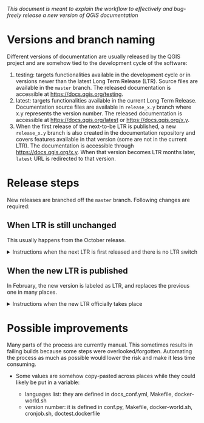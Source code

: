 _This document is meant to explain the workflow to effectively
and bug-freely release a new version of QGIS documentation_ 

# Versions and branch naming

Different versions of documentation are usually released by the QGIS project
and are somehow tied to the development cycle of the software:

1. testing: targets functionalities available in the development cycle
or in versions newer than the latest Long Term Release (LTR).
Source files are available in the `master` branch.
The released documentation is accessible at https://docs.qgis.org/testing.
1. latest: targets functionalities available in the current Long Term Release.
Documentation source files are available in `release_x.y` branch where x.y represents the version number.
The released documentation is accessible at https://docs.qgis.org/latest
or https://docs.qgis.org/x.y.
1. When the first release of the next-to-be LTR is published, a new `release_x.y` branch is also created
in the documentation repository and covers features available in that version (some are not in the current LTR).
The documentation is accessible through https://docs.qgis.org/x.y.
When that version becomes LTR months later, `latest` URL is redirected to that version.


# Release steps

New releases are branched off the `master` branch.
Following changes are required:

## When LTR is still unchanged
This usually happens from the October release.
<details>
  <summary>Instructions when the next LTR is first released and there is no LTR switch</summary>

### master branch
<details>

#### Before creating the new release branch
Following changes have to be done in `master` branch before you create the new release branch.
Otherwise, you will have to do the changes twice: in master and in the new branch.

- [ ] In [substitutions.txt](substitutions.txt) file, replace |CURRENT| value with the new version number
- [ ] In [docs_conf.yml](docs_conf.yml) file: add the new release number to the `version_list` parameter
- [ ] In [dependabot.yml](.github/dependabot.yml) file: Add label for backporting dependencies update to the new branch

#### After the new branch is created
- [ ] In [substitutions.txt](substitutions.txt) file:
  - [ ] Remove intermediate versions substitutions and their occurrences in the rst files
  - [ ] Add substitutions for the versions of the next LTR cycle that starts
        (e.g. if you just create the release_3.22 branch, you should add
        to the master branch substitutions for 3.24, 3.26 and 3.28)
</details>

### Current LTR branch
<details>

- [ ] In [docs_conf.yml](docs_conf.yml) file, add the new release number to the `version_list` parameter
</details>

### New release_x.y branch
<details>
New releases are branched off the `master` branch and thus require a set of changes.

- [ ] Ensure that changes to do in master before creating the new release branch are applied
- [ ] In [conf.py](conf.py) file:
  - [ ] set the `version` value (in the form x.y)
  - [ ] set the html_context `isTesting` option to `False`
- [ ] In [README.MD](README.MD) file, update the badges to point to the current branch instead of master
- [ ] In [Makefile](Makefile) file, set the `VERSION` number as in the conf.py file
- [ ] In [docker-world.sh](docker-world.sh) file: replace `QGIS-Documentation` with `QGIS-Documentation-x.y`
- [ ] In [cronjob.sh](cronjob.sh) file:
  - [ ] replace `QGIS-Documentation` with `QGIS-Documentation-x.y`
  - [ ] replace `qgis_docs_master_build` with `qgis_docs_x.y_build`
- [ ] In [doctest.dockerfile](doctest.dockerfile): set the project container to pull QGIS sources from (i.e. `release-x_y`)
- [ ] In main [index.rst](docs/index.rst) file: replace `testing` with `x.y` in the Table Of Contents
</details>

### Repositories and project configuration
- [ ] ⚠️ Make sure that the [C++ API documentation](https://api.qgis.org/api) of the new version is available
  (normally done automatically during software release steps)
- [ ] ⚠️ Make sure that the [PyQGIS documentation](https://qgis.org/pyqgis) of the new version is available.
  - [ ] Update [build-docker.yml](https://github.com/qgis/QGIS/blob/master/.github/workflows/build-docker.yml)
    with the latest release
  - [ ] Update [pyqgis_conf.yml](https://github.com/qgis/pyqgis/blob/master/pyqgis_conf.yml)
    with the latest version
- [ ] Add new labels to triage issues and pull requests: `backport <new_branch>`, new target versions
- [ ] Create a new milestone for the new cycle of LTR that starts
- [ ] Reference the new version in the [docs index page](https://docs.qgis.org) of QGIS main website
  source file is available at [docs_index.html](https://github.com/qgis/QGIS-Website/blob/master/themes/qgis-theme/docs_index.html)
  - [ ] Replace references of the 2 years old LTR with the new release (e.g. 3.22 --> 3.34)
  - [ ] Mention the 2 years old lTR in the old versions list at the bottom of the page 
  - [ ] Create appropriate version image using [doc.xcf](https://github.com/qgis/QGIS-Website/blob/master/themes/qgis-theme/static/images/doc.xcf) file.
  You can find a how-to at [qgis/QGIS-Website#948 (comment)](https://github.com/qgis/QGIS-Website/issues/948#issuecomment-968113301)

### Server
- [ ] Update commands to publish the new version (in English, as html, zip and pdf)
  and avoid redirecting it to testing
</details>


## When the new LTR is published
In February, the new version is labeled as LTR, and replaces the previous one in many places.
<details>
  <summary>Instructions when the new LTR officially takes place</summary>

### Old LTR branch 
<details>

- [ ] In [conf.py](conf.py) file: set the html_context `outdated` option to `True`
- [ ] Pull translations for all languages from transifex
  (see instructions in [README](README.md) file)
- [ ] Build the docs one more time

</details>

### New LTR branch 
<details>

- [ ] In [docs_conf.yml](docs_conf.yml) file: add target languages to the `supported_languages` parameter.
  These are the languages that will be published in the documentation.
  A threshold of 5% is currently applied to candidates.
- [ ] In [docker-world.sh](docker-world.sh) file: complete the `langs` variable with the supported languages
- [ ] In the [Makefile](Makefile): add the supported languages to the `LANGUAGES` parameter
- [ ] Copy the [locale](locale) folder from the old LTR branch to the new LTR branch
- [ ] Generate new English source files (see instructions in [README](README.md) file)
</details>

### Transifex platform
<details>
Translated versions are available only for long term releases and only the active LTR
is being translated. So when a new LTR is published, we disconnect the old one and connect the new one.

- [ ] ⚠️ Make sure that the translated files from the old LTR branch have been correctly pasted
  to the new LTR branch
- [ ] Link the new LTR branch to the QGIS-Documentation project
  ([read docs on Transifex](https://help.transifex.com/en/articles/6265125-github-via-transifex-ui))
- [ ] If the connection above does not correctly proceed and update files in the transifex platform,
  see workaround instructions in [README](README.md) file
</details>

### master branch
<details>

- [ ] In [fix_versions.sh](scripts/fix_versions.sh) file:
  - [ ] add the old LTR number to the `DEPRECATED` parameter
  - [ ] add the new LTR number to the `DOCVERSIONS` parameter
- [ ] In [pofiles.yml](.github/workflows/pofiles.yml): update branch to the new LTR branch in order
  to generate updated English \*.po source files to push to Transifex
- [ ] In [pull_minimize_translations.yml](.github/workflows/pull_minimize_translations.yml): update target_branch
  to the new LTR branch in which to pull translations from Transifex
- [ ] In [translation_statistics.yml](.github/workflows/translation_statistics.yml): update target_branch
  to the branch(es) in which to generate translation statistics
- [ ] In [dependabot.yml](.github/dependabot.yml) file: Remove label for backporting dependencies update to the old LTR version
</details>

### Repository and project configuration
<details>
  
- [ ] Make the new LTR the topmost version in the [docs page index](https:// docs.qgis.org) of QGIS main website.
  Source file is available at [docs_index.html](https://github.com/qgis/QGIS-Website/blob/master/themes/qgis-theme/docs_index.html)
  - [ ] You might want to switch versions references between the 2 latest LTR (e.g. 3.28 <--> 3.34)

</details>

### Server
<details>

- [ ] Redirect `latest` URL to the new LTR pages
- [ ] Update commands to publish the new version (in released languages, as html, zip and pdf)
</details>

</details>

# Possible improvements
Many parts of the process are currently manual. This sometimes results in failing builds because
some steps were overlooked/forgotten.
Automating the process as much as possible would lower the risk and make it less time consuming.

* Some values are somehow copy-pasted across places while they could likely be put in a variable: 

  * languages list: they are defined in docs_conf.yml, Makefile, docker-world.sh
  * version number: it is defined in conf.py, Makefile, docker-world.sh, cronjob.sh, doctest.dockerfile
